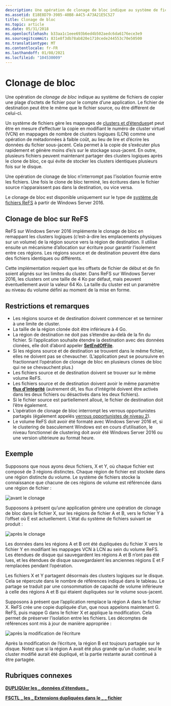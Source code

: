 ```yaml
---
description: Une opération de clonage de bloc indique au système de fichiers de copier une plage d’octets de fichier pour le compte d’une application.
ms.assetid: E18E8D79-3985-40B8-A4C5-A73A21E5C527
title: Clonage de bloc
ms.topic: article
ms.date: 05/31/2018
ms.openlocfilehash: b33aa1c1eee693b6ed4b502aedc6da6176ece3e9
ms.sourcegitcommit: 831e8f3db78ab820e1710cede244553c70e50500
ms.translationtype: MT
ms.contentlocale: fr-FR
ms.lasthandoff: 01/08/2021
ms.locfileid: "104530009"
---
```

# <a name="block-cloning"></a>Clonage de bloc

Une opération de *clonage de bloc* indique au système de fichiers de copier une plage d’octets de fichier pour le compte d’une application. Le fichier de destination peut être le même que le fichier source, ou être différent de celui-ci.

Un système de fichiers gère les mappages de [clusters et d’étendues](clusters-and-extents.md)et peut être en mesure d’effectuer la copie en modifiant le numéro de cluster virtuel (VCN) en mappages de nombre de clusters logiques (LCN) comme une opération de métadonnées à faible coût, au lieu de lire et d’écrire les données du fichier sous-jacent. Cela permet à la copie de s’exécuter plus rapidement et génère moins d’e/s sur le stockage sous-jacent. En outre, plusieurs fichiers peuvent maintenant partager des clusters logiques après le clone de bloc, ce qui évite de stocker les clusters identiques plusieurs fois sur le disque.

Une opération de clonage de bloc n’interrompt pas l’isolation fournie entre les fichiers. Une fois le clone de bloc terminé, les écritures dans le fichier source n’apparaissent pas dans la destination, ou vice versa.

Le clonage de bloc est disponible uniquement sur le type de [système de fichiers ReFS](/windows/desktop/w8cookbook/resilient-file-system--refs-) à partir de Windows Server 2016.

## <a name="block-cloning-on-refs"></a>Clonage de bloc sur ReFS

ReFS sur Windows Server 2016 implémente le clonage de bloc en remappant les clusters logiques (c’est-à-dire les emplacements physiques sur un volume) de la région source vers la région de destination. Il utilise ensuite un mécanisme d’allocation sur écriture pour garantir l’isolement entre ces régions. Les régions source et de destination peuvent être dans des fichiers identiques ou différents.

Cette implémentation requiert que les offsets de fichier de début et de fin soient alignés sur les limites du cluster. Dans ReFS sur Windows Server 2016, les clusters ont une taille de 4 Ko par défaut, mais peuvent éventuellement avoir la valeur 64 Ko. La taille du cluster est un paramètre au niveau du volume défini au moment de la mise en forme.

## <a name="restrictions-and-remarks"></a>Restrictions et remarques

-   Les régions source et de destination doivent commencer et se terminer à une limite de cluster.
-   La taille de la région clonée doit être inférieure à 4 Go.
-   La région de destination ne doit pas s’étendre au-delà de la fin du fichier. Si l’application souhaite étendre la destination avec des données clonées, elle doit d’abord appeler [**SetEndOfFile**](/windows/desktop/api/FileAPI/nf-fileapi-setendoffile).
-   Si les régions source et de destination se trouvent dans le même fichier, elles ne doivent pas se chevaucher. (L’application peut se poursuivre en fractionnant l’opération de clonage de bloc en plusieurs clones de bloc qui ne se chevauchent plus.)
-   Les fichiers source et de destination doivent se trouver sur le même volume ReFS.
-   Les fichiers source et de destination doivent avoir le même paramètre [**flux d’intégrité**](file-attribute-constants.md) (autrement dit, les flux d’intégrité doivent être activés dans les deux fichiers ou désactivés dans les deux fichiers).
-   Si le fichier source est partiellement alloué, le fichier de destination doit l’être également.
-   L’opération de clonage de bloc interrompt les verrous opportunistes partagés (également appelés [verrous opportunistes de niveau 2](types-of-opportunistic-locks.md)).
-   Le volume ReFS doit avoir été formaté avec Windows Server 2016 et, si le clustering de basculement Windows est en cours d’utilisation, le niveau fonctionnel de clustering doit avoir été Windows Server 2016 ou une version ultérieure au format heure.

## <a name="example"></a>Exemple

Supposons que nous ayons deux fichiers, X et Y, où chaque fichier est composé de 3 régions distinctes. Chaque région de fichier est stockée dans une région distincte du volume. Le système de fichiers stocke la connaissance que chacune de ces régions de volume est référencée dans une région de fichier :

![avant le clonage](images/before-clone.png)

Supposons à présent qu’une application génère une opération de clonage de bloc dans le fichier X, sur les régions de fichier A et B, vers le fichier Y à l’offset où E est actuellement. L’état du système de fichiers suivant se produit :

![après le clonage](images/after-clone.png)

Les données dans les régions A et B ont été dupliquées du fichier X vers le fichier Y en modifiant les mappages VCN à LCN au sein du volume ReFS. Les étendues de disque qui sauvegardent les régions A et B n’ont pas été lues, et les étendues de disque sauvegardaient les anciennes régions E et F remplacées pendant l’opération.

Les fichiers X et Y partagent désormais des clusters logiques sur le disque. Cela se répercute dans le nombre de références indiqué dans le tableau. Le partage se traduit par une consommation de capacité de volume inférieure à celle des régions A et B qui étaient dupliquées sur le volume sous-jacent.

Supposons à présent que l’application remplace la région A dans le fichier X. ReFS crée une copie dupliquée d’un, que nous appelons maintenant G. ReFS, puis mappe G dans le fichier X et applique la modification. Cela permet de préserver l’isolation entre les fichiers. Les décomptes de références sont mis à jour de manière appropriée :

![après la modification de l’écriture](images/after-modifying-write.png)

Après la modification de l’écriture, la région B est toujours partagée sur le disque. Notez que si la région A avait été plus grande qu’un cluster, seul le cluster modifié aurait été dupliqué, et la partie restante aurait continué à être partagée.

## <a name="related-topics"></a>Rubriques connexes

<dl> <dt>

[**DUPLIQUer les \_ données d’étendues \_**](/windows/desktop/api/WinIoCtl/ns-winioctl-duplicate_extents_data)
</dt> <dt>

[**FSCTL \_ les \_ Extensions dupliquées dans le \_ \_ fichier**](/windows/win32/api/winioctl/ni-winioctl-fsctl_duplicate_extents_to_file)
</dt> </dl>

 

 
